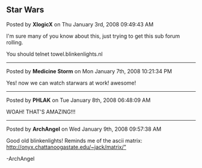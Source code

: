 ## Star Wars
Posted by **XlogicX** on Thu January 3rd, 2008 09:49:43 AM

I'm sure many of you know about this, just trying to get this sub forum rolling.

You should telnet towel.blinkenlights.nl

--------------------------------------------------------------------------------

Posted by **Medicine Storm** on Mon January 7th, 2008 10:21:34 PM

Yes! now we can watch starwars at work! awesome!

--------------------------------------------------------------------------------

Posted by **PHLAK** on Tue January 8th, 2008 06:48:09 AM

WOAH!  THAT'S AMAZING!!!

--------------------------------------------------------------------------------

Posted by **ArchAngel** on Wed January 9th, 2008 09:57:38 AM

Good old blinkenlights! Reminds me of the ascii matrix:
<http://onyx.chattanoogastate.edu/~jack/matrix/">

-ArchAngel
